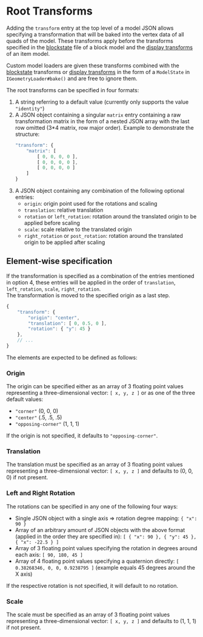 Root Transforms
===============

Adding the `transform` entry at the top level of a model JSON allows specifying a transformation that will be baked into the vertex data of all quads of the model. These transforms apply before the transforms specified in the [blockstate] file of a block model and the [display transforms][displaytransform] of an item model.

Custom model loaders are given these transforms combined with the [blockstate] transforms or [display transforms][displaytransform] in the form of a `ModelState` in `IGeometryLoader#bake()` and are free to ignore them.

The root transforms can be specified in four formats:

1. A string referring to a default value (currently only supports the value `"identity"`)
2. A JSON object containing a singular `matrix` entry containing a raw transformation matrix in the form of a nested JSON array with the last row omitted (3*4 matrix, row major order). Example to demonstrate the structure:
   ```js
   "transform": {
       "matrix": [
           [ 0, 0, 0, 0 ],
           [ 0, 0, 0, 0 ],
           [ 0, 0, 0, 0 ]
       ]
   }
   ```
3. A JSON object containing any combination of the following optional entries:
    - `origin`: origin point used for the rotations and scaling
    - `translation`: relative translation
    - `rotation` or `left_rotation`: rotation around the translated origin to be applied before scaling
    - `scale`: scale relative to the translated origin
    - `right_rotation` or `post_rotation`: rotation around the translated origin to be applied after scaling

Element-wise specification
-------------------------

If the transformation is specified as a combination of the entries mentioned in option 4, these entries will be applied in the order of `translation`, `left_rotation`, `scale`, `right_rotation`.  
The transformation is moved to the specified origin as a last step.

```js
{
    "transform": {
        "origin": "center",
        "translation": [ 0, 0.5, 0 ],
        "rotation": { "y": 45 }
    },
    // ...
}
```

The elements are expected to be defined as follows:

### Origin

The origin can be specified either as an array of 3 floating point values representing a three-dimensional vector: `[ x, y, z ]` or as one of the three default values:

- `"corner"` (0, 0, 0)
- `"center"` (.5, .5, .5)
- `"opposing-corner"` (1, 1, 1)

If the origin is not specified, it defaults to `"opposing-corner"`.

### Translation

The translation must be specified as an array of 3 floating point values representing a three-dimensional vector: `[ x, y, z ]` and defaults to (0, 0, 0) if not present.

### Left and Right Rotation

The rotations can be specified in any one of the following four ways:

- Single JSON object with a single axis => rotation degree mapping: `{ "x": 90 }`
- Array of an arbitrary amount of JSON objects with the above format (applied in the order they are specified in): `[ { "x": 90 }, { "y": 45 }, { "x": -22.5 } ]`
- Array of 3 floating point values specifying the rotation in degrees around each axis: `[ 90, 180, 45 ]`
- Array of 4 floating point values specifying a quaternion directly: `[ 0.38268346, 0, 0, 0.9238795 ]` (example equals 45 degrees around the X axis)

If the respective rotation is not specified, it will default to no rotation.

### Scale

The scale must be specified as an array of 3 floating point values representing a three-dimensional vector: `[ x, y, z ]` and defaults to (1, 1, 1) if not present.

[blockstate]: https://minecraft.fandom.com/wiki/Tutorials/Models#Block_states
[displaytransform]: ../modelloaders/transform.md